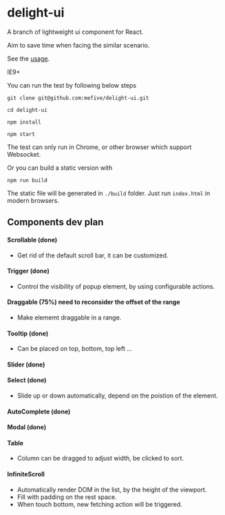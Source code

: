 # delight-ui

A branch of lightweight ui component for React.

Aim to save time when facing the similar scenario.

See the [usage](http://mefive.github.io/delight-ui/).

IE9+

You can run the test by following below steps

``` 
git clone git@github.com:mefive/delight-ui.git
```

``` 
cd delight-ui
```

``` 
npm install
```

``` 
npm start
```

The test can only run in Chrome, or other browser which support Websocket.

Or you can build a static version with

``` 
npm run build
```

The static file will be generated in `./build` folder. Just run `index.html` in modern browsers.



## Components dev plan

#### Scrollable (done)

* Get rid of the default scroll bar, it can be customized.

#### Trigger (done)

* Control the visibility of popup element, by using configurable actions.

#### Draggable (75%) need to reconsider the offset of the range

* Make elememt draggable in a range.

#### Tooltip (done)

* Can be placed on top, bottom, top left ...

#### Slider (done)

#### Select (done)

* Slide up or down automatically, depend on the poistion of the element.

#### AutoComplete (done)

#### Modal (done)

#### Table

* Column can be dragged to adjust width, be clicked to sort.

#### InfiniteScroll

* Automatically render DOM in the list, by the height of the viewport.
* Fill with padding on the rest space.
* When touch bottom, new fetching action will be triggered.